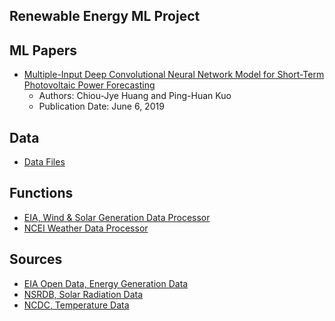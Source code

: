 ## Renewable Energy ML Project

## ML Papers
- [Multiple-Input Deep Convolutional Neural Network Model for Short-Term Photovoltaic Power Forecasting](https://github.com/aangelsalazarr/renewable-energy-ml/blob/main/energy_ml_papers/Multiple-Input_Deep_Convolutional_Neural_Network_Model_for_Short-Term_Photovoltaic_Power_Forecasting.pdf)
  - Authors: Chiou-Jye Huang and Ping-Huan Kuo
  - Publication Date: June 6, 2019

## Data
- [Data Files](https://github.com/aangelsalazarr/renewable-energy-ml/tree/main/data_files)

## Functions
- [EIA, Wind & Solar Generation Data Processor](https://github.com/aangelsalazarr/renewable-energy-ml/tree/main/black_box)
- [NCEI Weather Data Processor](https://github.com/aangelsalazarr/renewable-energy-ml/blob/main/black_box/ncei_data_processor.py)

## Sources
- [EIA Open Data, Energy Generation Data](https://www.eia.gov/opendata)
- [NSRDB, Solar Radiation Data](https://nsrdb.nrel.gov/)
- [NCDC, Temperature Data](https://www.ncdc.noaa.gov/cdo-web/)
